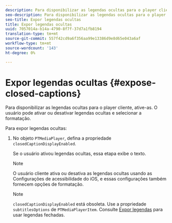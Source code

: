 ```yaml
---
description: Para disponibilizar as legendas ocultas para o player cliente, ative-as. O usuário pode ativar ou desativar legendas ocultas e selecionar a formatação.
seo-description: Para disponibilizar as legendas ocultas para o player cliente, ative-as. O usuário pode ativar ou desativar legendas ocultas e selecionar a formatação.
seo-title: Expor legendas ocultas
title: Expor legendas ocultas
uuid: 7057014a-b14a-4790-8f7f-37d7a1fb8194
translation-type: tm+mt
source-git-commit: 557f42cd9a6f356aa99e13386d9e8d65e043a6af
workflow-type: tm+mt
source-wordcount: '143'
ht-degree: 0%

---
```



# Expor legendas ocultas {#expose-closed-captions}

Para disponibilizar as legendas ocultas para o player cliente, ative-as. O usuário pode ativar ou desativar legendas ocultas e selecionar a formatação.

Para expor legendas ocultas:

1. No objeto `PTMediaPlayer`, defina a propriedade `closedCaptionDisplayEnabled`.

   Se o usuário ativou legendas ocultas, essa etapa exibe o texto.

   >[!NOTE]
   >
   >O usuário cliente ativa ou desativa as legendas ocultas usando as Configurações de acessibilidade do iOS, e essas configurações também fornecem opções de formatação.

   >[!NOTE]
   >
   >`closedCaptionDisplayEnabled` está obsoleta. Use a propriedade `subtitlesOptions` de `PTMediaPlayerItem`. Consulte [Expor legendas](../../../tvsdk-3x-ios-prog/c-ios-closed-captioning-and-subtitles-ios/c-ios-closed-captioning-and-subtitles-reqts-ios/t-ios-subtitles-exposing-ios.md) para usar legendas fechadas.